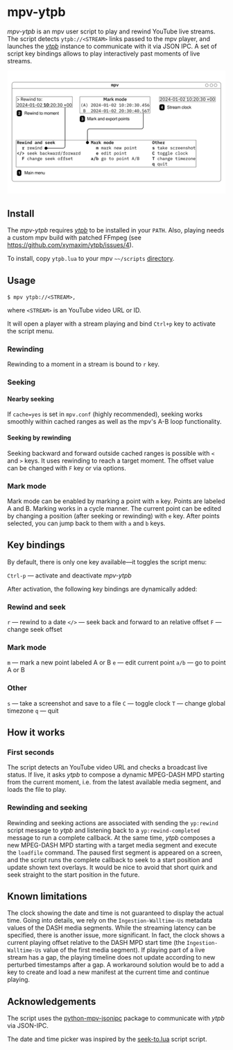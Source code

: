 # mpv-ytpb

*mpv-ytpb* is an mpv user script to play and rewind YouTube live streams. The
script detects `ytpb://<STREAM>` links passed to the mpv player, and launches
the *[ytpb](https://github.com/xymaxim/ytpb)* instance to communicate with it
via JSON IPC. A set of script key bindings allows to play interactively past
moments of live streams.

![mpv-ytpb user interface](./images/mpv-ytpb-ui.png)

## Install

The *mpv-ytpb* requires *[ytpb](https://github.com/xymaxim/ytpb)* to be
installed in your `PATH`. Also, playing needs a custom mpv build with patched
FFmpeg (see https://github.com/xymaxim/ytpb/issues/4).

To install, copy `ytpb.lua` to your mpv `~~/scripts`
[directory](https://mpv.io/manual/master/#files).

## Usage 

    $ mpv ytpb://<STREAM>,

where `<STREAM>` is an YouTube video URL or ID.

It will open a player with a stream playing and bind `Ctrl+p` key to activate
the script menu.

### Rewinding

Rewinding to a moment in a stream is bound to `r` key.

### Seeking

#### Nearby seeking

If ``cache=yes`` is set in ``mpv.conf`` (highly recommended), seeking works
smoothly within cached ranges as well as the mpv's A-B loop functionality.

#### Seeking by rewinding

Seeking backward and forward outside cached ranges is possible with `<` and `>`
keys. It uses rewinding to reach a target moment. The offset value can be
changed with `F` key or via options.

### Mark mode

Mark mode can be enabled by marking a point with `m` key. Points are labeled A
and B. Marking works in a cycle manner. The current point can be edited by
changing a position (after seeking or rewinding) with `e` key. After points
selected, you can jump back to them with `a` and `b` keys.

## Key bindings

By default, there is only one key available—it toggles the script menu:

`Ctrl-p` — activate and deactivate *mpv-ytpb*

After activation, the following key bindings are dynamically added:

### Rewind and seek

`r` — rewind to a date
`</>` — seek back and forward to an relative offset
`F` — change seek offset

### Mark mode

`m` — mark a new point labeled A or B
`e` — edit current point
`a/b` — go to point A or B

### Other

`s` — take a screenshot and save to a file
`C` — toggle clock
`T` — change global timezone
`q` — quit

## How it works

### First seconds

The script detects an YouTube video URL and checks a broadcast live status. If
live, it asks *ytpb* to compose a dynamic MPEG-DASH MPD starting from the
current moment, i.e. from the latest available media segment, and loads the file
to play.

### Rewinding and seeking

Rewinding and seeking actions are associated with sending the `yp:rewind` script
message to *ytpb* and listening back to a `yp:rewind-completed` message to run a
complete callback. At the same time, *ytpb* composes a new MPEG-DASH MPD
starting with a target media segment and execute the `loadfile` command. The
paused first segment is appeared on a screen, and the script runs the complete
callback to seek to a start position and update shown text overlays. It would be
nice to avoid that short quirk and seek straight to the start position in the
future.

## Known limitations

The clock showing the date and time is not guaranteed to display the actual
time. Going into details, we rely on the `Ingestion-Walltime-Us` metadata values
of the DASH media segments. While the streaming latency can be specified, there
is another issue, more significant. In fact, the clock shows a current playing
offset relative to the DASH MPD start time (the `Ingestion-Walltime-Us` value of
the first media segment). If playing part of a live stream has a gap, the
playing timeline does not update according to new perturbed timestamps after a
gap. A workaround solution would be to add a key to create and load a new
manifest at the current time and continue playing.

## Acknowledgements

The script uses the
[python-mpv-jsonipc](https://github.com/iwalton3/python-mpv-jsonipc) package to
communicate with *ytpb* via JSON-IPC.

The date and time picker was inspired by the
[seek-to.lua](https://github.com/occivink/mpv-scripts/tree/master?tab=readme-ov-file#seek-tolua)
script script.

